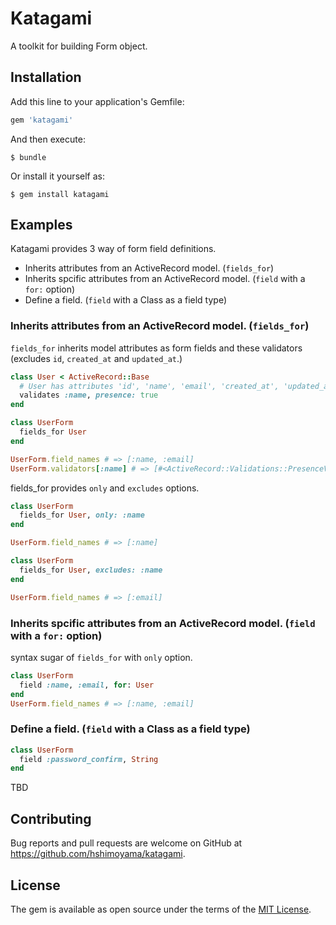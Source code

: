 # Katagami

A toolkit for building Form object.

## Installation

Add this line to your application's Gemfile:

```ruby
gem 'katagami'
```

And then execute:

    $ bundle

Or install it yourself as:

    $ gem install katagami

## Examples

Katagami provides 3 way of form field definitions.

- Inherits attributes from an ActiveRecord model. (`fields_for`)
- Inherits spcific attributes from an ActiveRecord model. (`field` with a `for:` option)
- Define a field. (`field` with a Class as a field type)

### Inherits attributes from an ActiveRecord model. (`fields_for`)

`fields_for` inherits model attributes as form fields and these validators (excludes `id`, `created_at` and `updated_at`.)

```rb
class User < ActiveRecord::Base
  # User has attributes 'id', 'name', 'email', 'created_at', 'updated_at'
  validates :name, presence: true
end
```

```rb
class UserForm
  fields_for User
end

UserForm.field_names # => [:name, :email]
UserForm.validators[:name] # => [#<ActiveRecord::Validations::PresenceValidator:0x... @attributes=[:name], @options={}>]
```

fields_for provides `only` and `excludes` options.

```rb
class UserForm
  fields_for User, only: :name
end

UserForm.field_names # => [:name]
```

```rb
class UserForm
  fields_for User, excludes: :name
end

UserForm.field_names # => [:email]
```

### Inherits spcific attributes from an ActiveRecord model. (`field` with a `for:` option)

syntax sugar of `fields_for` with `only` option.

```rb
class UserForm
  field :name, :email, for: User
end
UserForm.field_names # => [:name, :email]
```

### Define a field. (`field` with a Class as a field type)

```rb
class UserForm
  field :password_confirm, String
end
```

TBD

## Contributing

Bug reports and pull requests are welcome on GitHub at https://github.com/hshimoyama/katagami.


## License

The gem is available as open source under the terms of the [MIT License](http://opensource.org/licenses/MIT).
